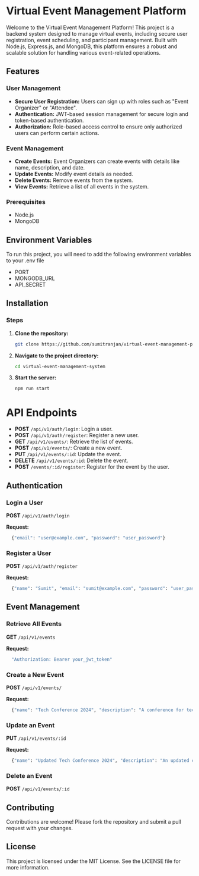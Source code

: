 # Virtual Event Management Platform

Welcome to the Virtual Event Management Platform! This project is a backend system designed to manage virtual events, including secure user registration, event scheduling, and participant management. Built with Node.js, Express.js, and MongoDB, this platform ensures a robust and scalable solution for handling various event-related operations.

## Features

### User Management
- **Secure User Registration:** Users can sign up with roles such as "Event Organizer" or "Attendee".
- **Authentication:** JWT-based session management for secure login and token-based authentication.
- **Authorization:** Role-based access control to ensure only authorized users can perform certain actions.

### Event Management
- **Create Events:** Event Organizers can create events with details like name, description, and date.
- **Update Events:** Modify event details as needed.
- **Delete Events:** Remove events from the system.
- **View Events:** Retrieve a list of all events in the system.

### Prerequisites
- Node.js
- MongoDB

## Environment Variables

  To run this project, you will need to add the following environment variables to your .env file

-  PORT
-  MONGODB_URL
-  API_SECRET

## Installation

### Steps

1. **Clone the repository:**
   ```bash
   git clone https://github.com/sumitranjan/virtual-event-management-platform.git

2. **Navigate to the project directory:**
   ```bash
   cd virtual-event-management-system
3. **Start the server:**
   ```bash
   npm run start
   ```


# API Endpoints

- **POST** `/api/v1/auth/login`: Login a user.
- **POST** `/api/v1/auth/register`: Register a new user.
- **GET** `/api/v1/events/`: Retrieve the list of events.
- **POST** `/api/v1/events/`: Create a new event.
- **PUT** `/api/v1/events/:id`: Update the event.
- **DELETE** `/api/v1/events/:id`: Delete the event.
- **POST** `/events/:id/register`: Register for the event by the user.

## Authentication

### Login a User

**POST** `/api/v1/auth/login`

**Request:**

```bash
  {"email": "user@example.com", "password": "user_password"}
```

### Register a User

**POST** `/api/v1/auth/register`

**Request:**

```bash
  {"name": "Sumit", "email": "sumit@example.com", "password": "user_password", "role": "Event organizer"}
```

## Event Management

### Retrieve All Events

**GET** `/api/v1/events`

**Request:**

```bash
  "Authorization: Bearer your_jwt_token"
```


### Create a New Event

**POST** `/api/v1/events/`

**Request:**

```bash
  {"name": "Tech Conference 2024", "description": "A conference for tech enthusiasts.", "eventDate": "2024-09-15T10:00:00Z"}
```

### Update an Event

**PUT** `/api/v1/events/:id`

**Request:**

```bash
  {"name": "Updated Tech Conference 2024", "description": "An updated conference.", "eventDate": "2024-09-16T10:00:00Z"}
```

### Delete an Event

**POST** `/api/v1/events/:id`


## Contributing
 Contributions are welcome! Please fork the repository and submit a pull request with your changes.

## License
 This project is licensed under the MIT License. See the LICENSE file for more information.




